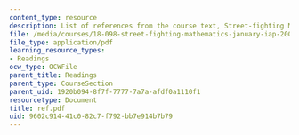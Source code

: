 ```yaml
---
content_type: resource
description: List of references from the course text, Street-fighting Mathematics.
file: /media/courses/18-098-street-fighting-mathematics-january-iap-2008/9602c91441c082c7f792bb7e914b7b79_ref.pdf
file_type: application/pdf
learning_resource_types:
- Readings
ocw_type: OCWFile
parent_title: Readings
parent_type: CourseSection
parent_uid: 1920b094-8f7f-7777-7a7a-afdf0a1110f1
resourcetype: Document
title: ref.pdf
uid: 9602c914-41c0-82c7-f792-bb7e914b7b79
---
```

